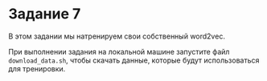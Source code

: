 # Задание 7

В этом задании мы натренируем свои собственный word2vec.

При выполнении задания на локальной машине запустите файл `download_data.sh`, чтобы скачать данные, которые будут использоваться для тренировки.


